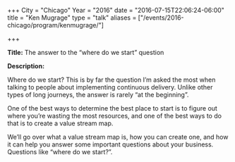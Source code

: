 +++
City = "Chicago"
Year = "2016"
date = "2016-07-15T22:06:24-06:00"
title = "Ken Mugrage"
type = "talk"
aliases = ["/events/2016-chicago/program/kenmugrage/"]

+++

<div class="span-15  ">
  <div class="span-15  last ">
  <p><strong>Title:</strong>
The answer to the “where do we start” question
</p>

<p><strong>Description:</strong></p>

<p>
Where do we start? This is by far the question I’m asked the most when talking to people about implementing continuous delivery. Unlike other types of long journeys, the answer is rarely “at the beginning”.
</p>
<p>
One of the best ways to determine the best place to start is to figure out where you’re wasting the most resources, and one of the best ways to do that is to create a value stream map.
</p>
<p>
We’ll go over what a value stream map is, how you can create one, and how it can help you answer some important questions about your business. Questions like “where do we start?”.
</p>
<p>

</p>


  </div>
</div>
